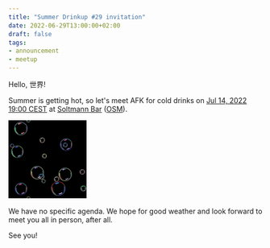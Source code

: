 ```yaml
---
title: "Summer Drinkup #29 invitation"
date: 2022-06-29T13:00:00+02:00
draft: false
tags:
- announcement
- meetup
---
```


Hello, 世界!

Summer is getting hot, so let's meet AFK for cold drinks on [Jul 14, 2022 19:00
CEST]() at [Soltmann Bar](https://www.soltmann-bar.de/)
([OSM](https://www.openstreetmap.org/node/814769372)).

[![](/images/water020.gif)](https://gifcities.org/?q=water)

We have no specific agenda. We hope for good weather and look forward to meet you all in person, after all.

See you!
